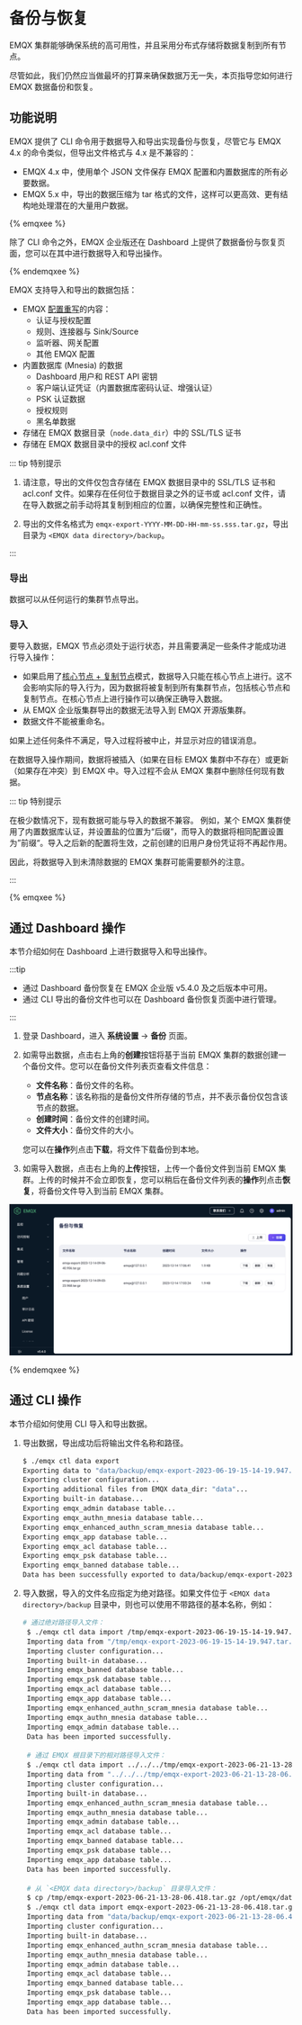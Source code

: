 # 备份与恢复

EMQX 集群能够确保系统的高可用性，并且采用分布式存储将数据复制到所有节点。

尽管如此，我们仍然应当做最坏的打算来确保数据万无一失，本页指导您如何进行 EMQX 数据备份和恢复。

## 功能说明

EMQX 提供了 CLI 命令用于数据导入和导出实现备份与恢复，尽管它与 EMQX 4.x 的命令类似，但导出文件格式与 4.x 是不兼容的：

- EMQX 4.x 中，使用单个 JSON 文件保存 EMQX 配置和内置数据库的所有必要数据。
- EMQX 5.x 中，导出的数据压缩为 tar 格式的文件，这样可以更高效、更有结构地处理潜在的大量用户数据。

{% emqxee %}

除了 CLI 命令之外，EMQX 企业版还在 Dashboard 上提供了数据备份与恢复页面，您可以在其中进行数据导入和导出操作。

{% endemqxee %}

EMQX 支持导入和导出的数据包括：

- EMQX [配置重写](../configuration/configuration.md#配置重写)的内容：
  - 认证与授权配置
  - 规则、连接器与 Sink/Source
  - 监听器、网关配置
  - 其他 EMQX 配置
- 内置数据库 (Mnesia) 的数据
  - Dashboard 用户和 REST API 密钥
  - 客户端认证凭证（内置数据库密码认证、增强认证）
  - PSK 认证数据
  - 授权规则
  - 黑名单数据
- 存储在 EMQX 数据目录（`node.data_dir`）中的 SSL/TLS 证书
- 存储在 EMQX 数据目录中的授权 acl.conf 文件

::: tip 特别提示

1. 请注意，导出的文件仅包含存储在 EMQX 数据目录中的 SSL/TLS 证书和 acl.conf 文件。如果存在任何位于数据目录之外的证书或 acl.conf 文件，请在导入数据之前手动将其复制到相应的位置，以确保完整性和正确性。

2. 导出的文件名格式为 `emqx-export-YYYY-MM-DD-HH-mm-ss.sss.tar.gz`，导出目录为 `<EMQX data directory>/backup`。

:::

### 导出

数据可以从任何运行的集群节点导出。

### 导入

要导入数据，EMQX 节点必须处于运行状态，并且需要满足一些条件才能成功进行导入操作：

- 如果启用了[核心节点 + 复制节点](../deploy/cluster/mria-introduction.md)模式，数据导入只能在核心节点上进行。这不会影响实际的导入行为，因为数据将被复制到所有集群节点，包括核心节点和复制节点。在核心节点上进行操作可以确保正确导入数据。
- 从 EMQX 企业版集群导出的数据无法导入到 EMQX 开源版集群。
- 数据文件不能被重命名。

如果上述任何条件不满足，导入过程将被中止，并显示对应的错误消息。

在数据导入操作期间，数据将被插入（如果在目标 EMQX 集群中不存在）或更新（如果存在冲突）到 EMQX 中。导入过程不会从 EMQX 集群中删除任何现有数据。

::: tip 特别提示

在极少数情况下，现有数据可能与导入的数据不兼容。
例如，某个 EMQX 集群使用了内置数据库认证，并设置盐的位置为“后缀”，而导入的数据将相同配置设置为”前缀“。导入之后新的配置将生效，之前创建的旧用户身份凭证将不再起作用。

因此，将数据导入到未清除数据的 EMQX 集群可能需要额外的注意。

:::

{% emqxee %}

## 通过 Dashboard 操作

本节介绍如何在 Dashboard 上进行数据导入和导出操作。

:::tip

- 通过 Dashboard 备份恢复在 EMQX 企业版 v5.4.0 及之后版本中可用。
- 通过 CLI 导出的备份文件也可以在 Dashboard 备份恢复页面中进行管理。

:::

1. 登录 Dashboard，进入 **系统设置** -> **备份** 页面。

2. 如需导出数据，点击右上角的**创建**按钮将基于当前 EMQX 集群的数据创建一个备份文件。您可以在备份文件列表页查看文件信息：
   - **文件名称**：备份文件的名称。
   - **节点名称**：该名称指的是备份文件所存储的节点，并不表示备份仅包含该节点的数据。
   - **创建时间**：备份文件的创建时间。
   - **文件大小**：备份文件的大小。

   您可以在**操作**列点击**下载**，将文件下载备份到本地。

3. 如需导入数据，点击右上角的**上传**按钮，上传一个备份文件到当前 EMQX 集群。上传的时候并不会立即恢复，您可以稍后在备份文件列表的**操作**列点击**恢复**，将备份文件导入到当前 EMQX 集群。

![EMQX 备份与恢复](./assets/backup-restore.png)

{% endemqxee %}

## 通过 CLI 操作

本节介绍如何使用 CLI 导入和导出数据。

1. 导出数据，导出成功后将输出文件名称和路径。

   ```bash
   $ ./emqx ctl data export
   Exporting data to "data/backup/emqx-export-2023-06-19-15-14-19.947.tar.gz"...
   Exporting cluster configuration...
   Exporting additional files from EMQX data_dir: "data"...
   Exporting built-in database...
   Exporting emqx_admin database table...
   Exporting emqx_authn_mnesia database table...
   Exporting emqx_enhanced_authn_scram_mnesia database table...
   Exporting emqx_app database table...
   Exporting emqx_acl database table...
   Exporting emqx_psk database table...
   Exporting emqx_banned database table...
   Data has been successfully exported to data/backup/emqx-export-2023-06-19-15-14-19.947.tar.gz.
   ```

2. 导入数据，导入的文件名应指定为绝对路径。如果文件位于 `<EMQX data directory>/backup` 目录中，则也可以使用不带路径的基本名称，例如：

   ```bash
   # 通过绝对路径导入文件：
    $ ./emqx ctl data import /tmp/emqx-export-2023-06-19-15-14-19.947.tar.gz
    Importing data from "/tmp/emqx-export-2023-06-19-15-14-19.947.tar.gz"...
    Importing cluster configuration...
    Importing built-in database...
    Importing emqx_banned database table...
    Importing emqx_psk database table...
    Importing emqx_acl database table...
    Importing emqx_app database table...
    Importing emqx_enhanced_authn_scram_mnesia database table...
    Importing emqx_authn_mnesia database table...
    Importing emqx_admin database table...
    Data has been imported successfully.
   
    # 通过 EMQX 根目录下的相对路径导入文件：
    $ ./emqx ctl data import ../../../tmp/emqx-export-2023-06-21-13-28-06.418.tar.gz
    Importing data from "../../../tmp/emqx-export-2023-06-21-13-28-06.418.tar.gz"...
    Importing cluster configuration...
    Importing built-in database...
    Importing emqx_enhanced_authn_scram_mnesia database table...
    Importing emqx_authn_mnesia database table...
    Importing emqx_admin database table...
    Importing emqx_acl database table...
    Importing emqx_banned database table...
    Importing emqx_psk database table...
    Importing emqx_app database table...
    Data has been imported successfully.
   
    # 从 `<EMQX data directory>/backup` 目录导入文件：
    $ cp /tmp/emqx-export-2023-06-21-13-28-06.418.tar.gz /opt/emqx/data/backup/
    $ ./emqx ctl data import emqx-export-2023-06-21-13-28-06.418.tar.gz
    Importing data from "data/backup/emqx-export-2023-06-21-13-28-06.418.tar.gz"...
    Importing cluster configuration...
    Importing built-in database...
    Importing emqx_enhanced_authn_scram_mnesia database table...
    Importing emqx_authn_mnesia database table...
    Importing emqx_admin database table...
    Importing emqx_acl database table...
    Importing emqx_banned database table...
    Importing emqx_psk database table...
    Importing emqx_app database table...
    Data has been imported successfully.
   ```
